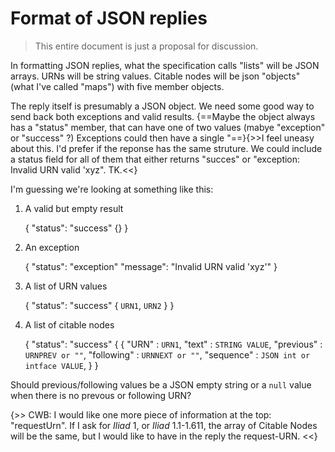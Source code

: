 
# Format of JSON replies

>This entire document is just a proposal for discussion.


In formatting  JSON replies, what the specification calls "lists" will be JSON arrays.  URNs will be string values.  Citable nodes will be json "objects" (what I've called "maps") with five member objects.

The reply itself is presumably a JSON object.  We need some good way to send back both exceptions and valid results.  {==Maybe the object always has a "status" member, that can have one of two values (mabye "exception" or "success" ?)  Exceptions could then have a single "==}{>>I feel uneasy about this. I'd prefer if the reponse has the same struture. We could include a status field for all of them that either returns "succes" or "exception: Invalid URN valid 'xyz". TK.<<}



I'm guessing we're looking at something like this:

1. A valid but empty result

    {
      "status": "success"
      {}
    }

2. An exception


    {
      "status": "exception"
      "message": "Invalid URN valid 'xyz'"
    }

3. A list of URN values

    {
      "status": "success"
      {
        `URN1`,
        `URN2`
      }
    }

4. A list of citable nodes


    {
      "status": "success"
      {
        { "URN" : `URN1`,
          "text" : `STRING VALUE`,
          "previous" : `URNPREV or ""`,
          "following" : `URNNEXT or ""`,
          "sequence" : `JSON int or intface VALUE`,
      }
    }

Should previous/following values be a JSON empty string or a `null` value when there is no prevous or following URN?

{>> CWB: I would like one more piece of information at the top: "requestUrn". If I ask for *Iliad* 1, or *Iliad* 1.1-1.611, the array of Citable Nodes will be the same, but I would like to have in the reply the request-URN.  <<}
